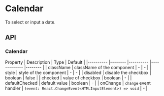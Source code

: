 # Calendar

To select or input a date.

<Demos />

## API
### Calendar
Property    | Description    | Type      | Default   |
|---------- |-------- |---------- |-------------  |-------- |
| className | className of the component | - | - |
| style | style of the component | - | - |
| disabled  | disable the checkbox   | boolean | false   |
| checked  | value of checkbox | boolean  |  -  |
| defaultChecked  | default value | boolean  |  -  |
| onChange | `change` event handler | `(event: React.ChangeEvent<HTMLInputElement>) => void` | - |
